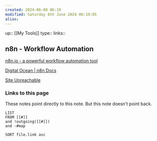 ```yaml
---
created: 2024-06-08 06:19 
modified: Saturday 8th June 2024 06:19:05
alias: 
---
```

up::  [[My Tools]]
type:: 
links::
## n8n - Workflow Automation

[n8n.io - a powerful workflow automation tool](https://n8n.io/)


[Digital Ocean | n8n Docs](https://docs.n8n.io/hosting/installation/server-setups/digital-ocean/)

[Site Unreachable](https://www.youtube.com/watch?v=E9wfEtGr_tc)


### Links to this page
These notes point directly to this note. But this note doesn't point back.
```dataview
LIST
FROM [[#]]
and !outgoing([[#]])
and -#map

SORT file.link asc
```




